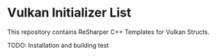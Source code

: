 # Vulkan Initializer List

This repository contains ReSharper C++ Templates for Vulkan Structs.

TODO: Installation and building
test
